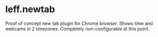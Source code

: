 # leff.newtab

Proof of concept new tab plugin for Chrome browser. Shows time and webcams in 2 timezones. Completely non-configurable at this point.
